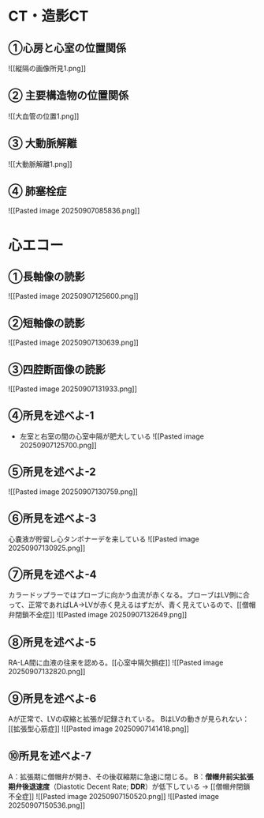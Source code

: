 
# CT・造影CT
## ①心房と心室の位置関係
![[縦隔の画像所見1.png]]

## ② 主要構造物の位置関係
![[大血管の位置1.png]]

## ③ 大動脈解離
![[大動脈解離1.png]]

## ④ 肺塞栓症
![[Pasted image 20250907085836.png]]





# 心エコー
## ①長軸像の読影
![[Pasted image 20250907125600.png]]
## ②短軸像の読影
![[Pasted image 20250907130639.png]]

## ③四腔断面像の読影
![[Pasted image 20250907131933.png]]

## ④所見を述べよ-1
- 左室と右室の間の心室中隔が肥大している
![[Pasted image 20250907125700.png]]
## ⑤所見を述べよ-2
![[Pasted image 20250907130759.png]]
## ⑥所見を述べよ-3
心嚢液が貯留し心タンポナーデを来している
![[Pasted image 20250907130925.png]]
## ⑦所見を述べよ-4
カラードップラーではプローブに向かう血流が赤くなる。プローブはLV側に合って、正常であればLA→LVが赤く見えるはずだが、青く見えているので、[[僧帽弁閉鎖不全症]]
![[Pasted image 20250907132649.png]]
## ⑧所見を述べよ-5
RA-LA間に血液の往来を認める。[[心室中隔欠損症]]
![[Pasted image 20250907132820.png]]
## ⑨所見を述べよ-6
Aが正常で、LVの収縮と拡張が記録されている。
BはLVの動きが見られない：[[拡張型心筋症]] 
![[Pasted image 20250907141418.png]]
## ⑩所見を述べよ-7
A：拡張期に僧帽弁が開き、その後収縮期に急速に閉じる。
B：**僧帽弁前尖拡張期弁後退速度**（Diastotic Decent Rate; **DDR**）が低下している → [[僧帽弁閉鎖不全症]]
![[Pasted image 20250907150520.png]]
![[Pasted image 20250907150536.png]]